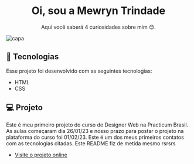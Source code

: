 <h1 align="center">Oi, sou a Mewryn Trindade</h1>
<p align="center" > Aqui você saberá 4 curiosidades sobre mim 😊.</p>
<img alt="capa" src="https://images.pexels.com/photos/2421374/pexels-photo-2421374.jpeg?auto=compress&cs=tinysrgb&w=1260&h=750&dpr=1">


## 🚀 Tecnologias

Esse projeto foi desenvolvido com as seguintes tecnologias:

- HTML
- CSS


## 💻 Projeto

Este é meu primeiro projeto do curso de Designer Web na Practicum Brasil. As aulas começaram dia 26/01/23 e nosso prazo para postar o projeto na plataforma do curso foi 01/02/23. Este é um dos meus primeiros contatos com as tecnologias citadas. Este README fiz de metida mesmo rsrsrs

- [Visite o projeto online](127.0.0.1:5500/index.html)